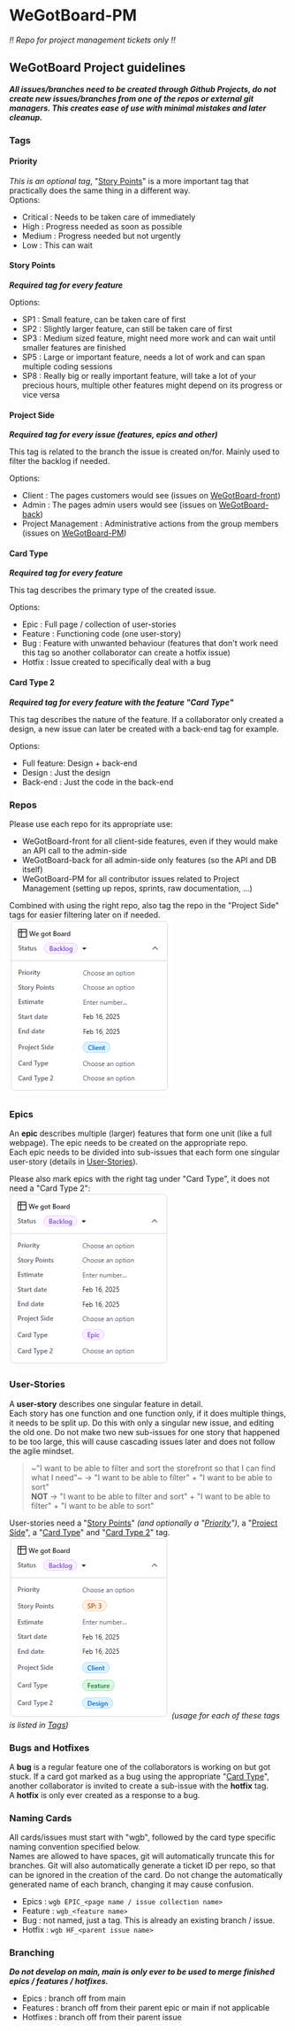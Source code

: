 # WeGotBoard-PM
*!! Repo for project management tickets only !!*

## WeGotBoard Project guidelines

***All issues/branches need to be created through Github Projects, do not create new issues/branches from one of the repos or external git managers. This creates ease of use with minimal mistakes and later cleanup.***

### Tags

#### Priority

*This is an optional tag*, "[Story Points](#story-points)" is a more important tag that practically does the same thing in a different way.  
Options:  
+ Critical : Needs to be taken care of immediately
+ High : Progress needed as soon as possible
+ Medium : Progress needed but not urgently
+ Low : This can wait

#### Story Points

***Required tag for every feature***

Options:
+ SP1 : Small feature, can be taken care of first
+ SP2 : Slightly larger feature, can still be taken care of first
+ SP3 : Medium sized feature, might need more work and can wait until smaller features are finished
+ SP5 : Large or important feature, needs a lot of work and can span multiple coding sessions
+ SP8 : Really big or really important feature, will take a lot of your precious hours, multiple other features might depend on its progress or vice versa

#### Project Side

***Required tag for every issue (features, epics and other)***

This tag is related to the branch the issue is created on/for. Mainly used to filter the backlog if needed.  

Options:
+ Client : The pages customers would see (issues on [WeGotBoard-front](https://github.com/DQuinn97/WeGotBoard-front))
+ Admin : The pages admin users would see (issues on [WeGotBoard-back](https://github.com/DQuinn97/WeGotBoard-back))
+ Project Management : Administrative actions from the group members (issues on [WeGotBoard-PM](https://github.com/DQuinn97/WeGotBoard-PM))

#### Card Type

***Required tag for every feature***

This tag describes the primary type of the created issue.  

Options:
+ Epic : Full page / collection of user-stories
+ Feature : Functioning code (one user-story)
+ Bug : Feature with unwanted behaviour (features that don't work need this tag so another collaborator can create a hotfix issue)
+ Hotfix : Issue created to specifically deal with a bug

#### Card Type 2

***Required tag for every feature with the feature "Card Type"***

This tag describes the nature of the feature. If a collaborator only created a design, a new issue can later be created with a back-end tag for example.

Options:
+ Full feature: Design + back-end
+ Design : Just the design
+ Back-end : Just the code in the back-end

### Repos

Please use each repo for its appropriate use:
+ WeGotBoard-front for all client-side features, even if they would make an API call to the admin-side
+ WeGotBoard-back for all admin-side only features (so the API and DB itself)
+ WeGotBoard-PM for all contributor issues related to Project Management (setting up repos, sprints, raw documentation, ...)

Combined with using the right repo, also tag the repo in the "Project Side" tags for easier filtering later on if needed.
![Project Side tutorial image](images/rules-tag-projectside.png)

### Epics

An **epic** describes multiple (larger) features that form one unit (like a full webpage).
The epic needs to be created on the appropriate repo.    
Each epic needs to be divided into sub-issues that each form one singular user-story (details in [User-Stories](#user-stories)).   

Please also mark epics with the right tag under "Card Type", it does not need a "Card Type 2":  
![Epic tutorial image](images/rules-tag-epic.png)

### User-Stories

A **user-story** describes one singular feature in detail.  
Each story has one function and one function only, if it does multiple things, it needs to be split up. Do this with only a singular new issue, and editing the old one. Do not make two new sub-issues for one story that happened to be too large, this will cause cascading issues later and does not follow the agile mindset.
> ~"I want to be able to filter and sort the storefront so that I can find what I need"~    -> "I want to be able to filter" + "I want to be able to sort"  
> **NOT** -> "I want to be able to filter and sort" + "I want to be able to filter" + "I want to be able to sort"

User-stories need a "[Story Points](#story-points)" *(and optionally a "[Priority](#priority)")*, a "[Project Side](#project-side)", a "[Card Type](#card-type)" and "[Card Type 2](#card-type-2)" tag.  
![User-Stories tutorial image](images/rules-tags-user-stories.png) *(usage for each of these tags is listed in [Tags](#tags))*

### Bugs and Hotfixes

A **bug** is a regular feature one of the collaborators is working on but got stuck. If a card got marked as a bug using the appropriate "[Card Type](#card-type)", another collaborator is invited to create a sub-issue with the **hotfix** tag.  
A **hotfix** is only ever created as a response to a bug.

### Naming Cards

All cards/issues must start with "wgb", followed by the card type specific naming convention specified below.  
Names are allowed to have spaces, git will automatically truncate this for branches. Git will also automatically generate a ticket ID per repo, so that can be ignored in the creation of the card. Do not change the automatically generated name of each branch, changing it may cause confusion.  
+ Epics : `wgb EPIC_<page name / issue collection name>`
+ Feature : `wgb_<feature name>`
+ Bug : not named, just a tag. This is already an existing branch / issue.
+ Hotfix : `wgb HF_<parent issue name>`

### Branching

***Do not develop on main, main is only ever to be used to merge finished epics / features / hotfixes.***
+ Epics : branch off from main
+ Features : branch off from their parent epic or main if not applicable
+ Hotfixes : branch off from their parent issue

